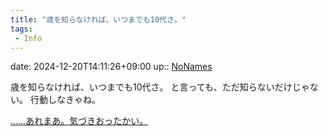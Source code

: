 ```yaml
---
title: "歳を知らなければ、いつまでも10代さ。"
tags:
 - Info
---
```


date: 2024-12-20T14:11:26+09:00
up:: [NoNames](../Bar/Novel/Chaos/NoNames.md)

歳を知らなければ、いつまでも10代さ。
と言っても、ただ知らないだけじゃない。
行動しなきゃね。

[……あれまあ。気づきおったかい。](……あれまあ。気づきおったかい。.md)